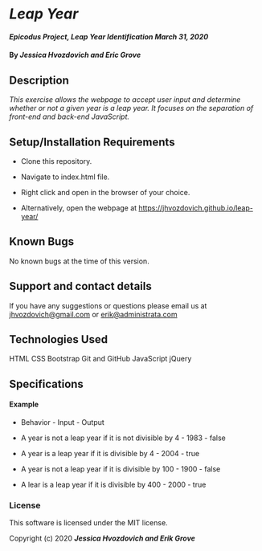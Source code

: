 # _Leap Year_

#### _Epicodus Project, Leap Year Identification March 31, 2020_

#### By _**Jessica Hvozdovich and Eric Grove**_

## Description

_This exercise allows the webpage to accept user input and determine whether or not a given year is a leap year. It focuses on the separation of front-end and back-end JavaScript._

## Setup/Installation Requirements

* Clone this repository.
* Navigate to index.html file.
* Right click and open in the browser of your choice.

* Alternatively, open the webpage at https://jhvozdovich.github.io/leap-year/


## Known Bugs

No known bugs at the time of this version.

## Support and contact details

If you have any suggestions or questions please email us at jhvozdovich@gmail.com or erik@administrata.com

## Technologies Used

HTML
CSS
Bootstrap
Git and GitHub
JavaScript
jQuery

## Specifications

#### Example
* Behavior - Input - Output

* A year is not a leap year if it is not divisible by 4 - 1983 - false
* A year is a leap year if it is divisible by 4 - 2004 - true
* A year is not a leap year if it is divisible by 100 - 1900 - false
* A lear is a leap year if it is divisible by 400 - 2000 - true

### License

This software is licensed under the MIT license.

Copyright (c) 2020 **_Jessica Hvozdovich and Erik Grove_**